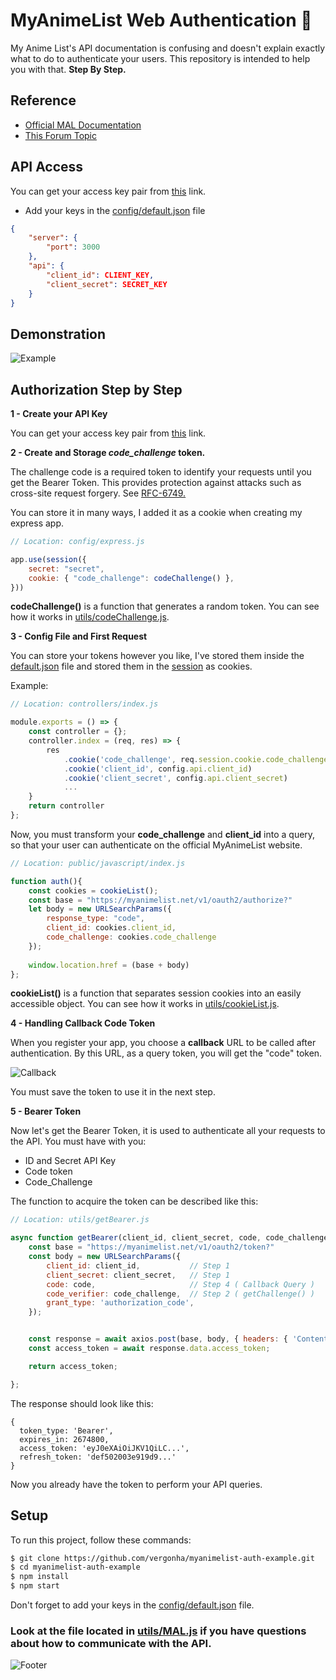 
# MyAnimeList Web Authentication 🌸
My Anime List's API documentation is confusing and doesn't explain exactly what to do to authenticate your users. This repository is intended to help you with that. **Step By Step.**

## Reference

- [Official MAL Documentation](https://myanimelist.net/apiconfig/references/api/v2)
- [This Forum Topic](https://myanimelist.net/forum/?topicid=1850649)

## API Access
You can get your access key pair from [this](https://myanimelist.net/apiconfig) link.

- Add your keys in the [config/default.json](https://github.com/vergonha/myanimelist-auth-example/blob/main/config/default.json) file

```json
{
    "server": {
        "port": 3000
    },
    "api": {
        "client_id": CLIENT_KEY,
        "client_secret": SECRET_KEY
    }
}
```

## Demonstration
![Example](https://i.imgur.com/Vdu97LB.gif)

## Authorization Step by Step
**1 - Create your API Key**

You can get your access key pair from [this](https://myanimelist.net/apiconfig) link.

**2 - Create and Storage *code_challenge* token.**

The challenge code is a required token to identify your requests until you get the Bearer Token. This provides protection against attacks such as cross-site request forgery. See [RFC-6749.](https://datatracker.ietf.org/doc/html/rfc6749#section-4.1)

You can store it in many ways, I added it as a cookie when creating my express app.

```javascript
// Location: config/express.js

app.use(session({
    secret: "secret",
    cookie: { "code_challenge": codeChallenge() },
}))
```

**codeChallenge()** is a function that generates a random token. You can see how it works in [utils/codeChallenge.js](https://github.com/vergonha/myanimelist-auth-example/blob/main/utils/codeChallenge.js).


**3 - Config File and First Request**

You can store your tokens however you like, I've stored them inside the [default.json](https://github.com/vergonha/myanimelist-auth-example/blob/main/config/default.json) file and stored them in the [session](http://expressjs.com/en/resources/middleware/session.html) as cookies.

Example:
```javascript
// Location: controllers/index.js

module.exports = () => {
    const controller = {};
    controller.index = (req, res) => {
        res
            .cookie('code_challenge', req.session.cookie.code_challenge)
            .cookie('client_id', config.api.client_id)
            .cookie('client_secret', config.api.client_secret)
            ...
    }
    return controller
};

```

Now, you must transform your **code_challenge** and **client_id** into a query, so that your user can authenticate on the official MyAnimeList website.

```javascript
// Location: public/javascript/index.js

function auth(){
    const cookies = cookieList();
    const base = "https://myanimelist.net/v1/oauth2/authorize?"
    let body = new URLSearchParams({
        response_type: "code",
        client_id: cookies.client_id,
        code_challenge: cookies.code_challenge
    });
    
    window.location.href = (base + body)
};
```

**cookieList()** is a function that separates session cookies into an easily accessible object. You can see how it works in [utils/cookieList.js](https://github.com/vergonha/myanimelist-auth-example/blob/main/utils/cookieList.js).

**4 - Handling Callback Code Token**

When you register your app, you choose a **callback** URL to be called after authentication. By this URL, as a query token, you will get the "code" token.

![Callback](https://imgur.com/iQLjD6zl.png)

You must save the token to use it in the next step.

**5 - Bearer Token**

Now let's get the Bearer Token, it is used to authenticate all your requests to the API. You must have with you:
- ID and Secret API Key
- Code token
- Code_Challenge 

The function to acquire the token can be described like this:

```javascript
// Location: utils/getBearer.js

async function getBearer(client_id, client_secret, code, code_challenge){
    const base = "https://myanimelist.net/v1/oauth2/token?"
    const body = new URLSearchParams({
        client_id: client_id,           // Step 1
        client_secret: client_secret,   // Step 1
        code: code,                     // Step 4 ( Callback Query )
        code_verifier: code_challenge,  // Step 2 ( getChallenge() )
        grant_type: 'authorization_code',
    });


    const response = await axios.post(base, body, { headers: { 'Content-Type': 'application/x-www-form-urlencoded' } });
    const access_token = await response.data.access_token;

    return access_token;

};
```

The response should look like this:

```
{
  token_type: 'Bearer',
  expires_in: 2674800,
  access_token: 'eyJ0eXAiOiJKV1QiLC...',
  refresh_token: 'def502003e919d9...'
}
```

Now you already have the token to perform your API queries.

## Setup

To run this project, follow these commands:
```bash
$ git clone https://github.com/vergonha/myanimelist-auth-example.git
$ cd myanimelist-auth-example
$ npm install
$ npm start
```

Don't forget to add your keys in the [config/default.json](https://github.com/vergonha/myanimelist-auth-example/blob/main/config/default.json) file.

### Look at the file located in [utils/MAL.js](https://github.com/vergonha/myanimelist-auth-example/blob/main/utils/MAL.js) if you have questions about how to communicate with the API.

![Footer](https://im3.ezgif.com/tmp/ezgif-3-bb38d71d0d.gif)
